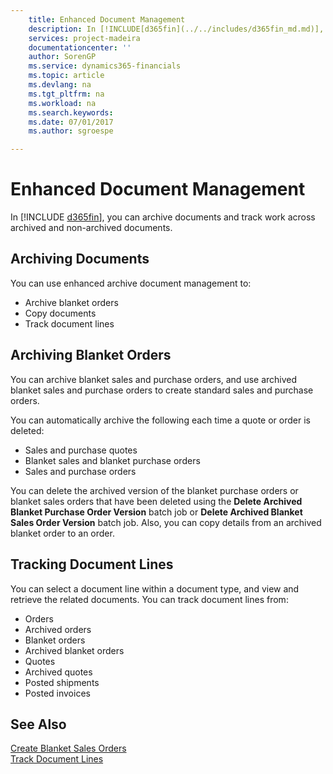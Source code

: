 ```yaml
---
    title: Enhanced Document Management
    description: In [!INCLUDE[d365fin](../../includes/d365fin_md.md)], you can archive documents and track work across archived and non-archived documents.
    services: project-madeira 
    documentationcenter: ''
    author: SorenGP
    ms.service: dynamics365-financials
    ms.topic: article
    ms.devlang: na
    ms.tgt_pltfrm: na
    ms.workload: na
    ms.search.keywords:
    ms.date: 07/01/2017
    ms.author: sgroespe

---
```

# Enhanced Document Management
In [!INCLUDE [d365fin](../../includes/d365fin_md.md)], you can archive documents and track work across archived and non-archived documents.  

## Archiving Documents  
 You can use enhanced archive document management to:  

- Archive blanket orders  
- Copy documents  
- Track document lines  

## Archiving Blanket Orders  
You can archive blanket sales and purchase orders, and use archived blanket sales and purchase orders to create standard sales and purchase orders.  

You can automatically archive the following each time a quote or order is deleted:  

- Sales and purchase quotes  
- Blanket sales and blanket purchase orders  
- Sales and purchase orders  

You can delete the archived version of the blanket purchase orders or blanket sales orders that have been deleted using the **Delete Archived Blanket Purchase Order Version** batch job or **Delete Archived Blanket Sales Order Version** batch job. Also, you can copy details from an archived blanket order to an order.  

## Tracking Document Lines  
You can select a document line within a document type, and view and retrieve the related documents. You can track document lines from:  

- Orders  
- Archived orders  
- Blanket orders  
- Archived blanket orders  
- Quotes  
- Archived quotes  
- Posted shipments  
- Posted invoices  

## See Also  
 [Create Blanket Sales Orders](../../sales-how-to-create-blanket-sales-orders.md)   
 [Track Document Lines](how-to-track-document-lines.md)
